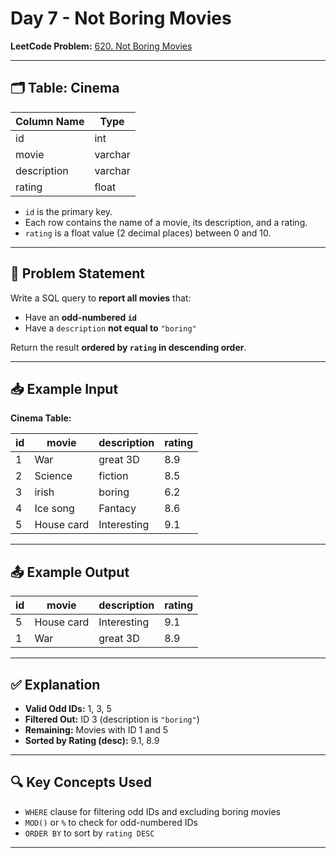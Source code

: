 # Day 7 - Not Boring Movies

**LeetCode Problem:** [620. Not Boring Movies](https://leetcode.com/problems/not-boring-movies/)

---

## 🗂️ Table: Cinema

| Column Name | Type    |
|-------------|---------|
| id          | int     |
| movie       | varchar |
| description | varchar |
| rating      | float   |

- `id` is the primary key.
- Each row contains the name of a movie, its description, and a rating.
- `rating` is a float value (2 decimal places) between 0 and 10.

---

## 🧾 Problem Statement

Write a SQL query to **report all movies** that:

- Have an **odd-numbered `id`**
- Have a `description` **not equal to** `"boring"`

Return the result **ordered by `rating` in descending order**.

---

## 📥 Example Input

**Cinema Table:**

| id | movie      | description | rating |
|----|------------|-------------|--------|
| 1  | War        | great 3D    | 8.9    |
| 2  | Science    | fiction     | 8.5    |
| 3  | irish      | boring      | 6.2    |
| 4  | Ice song   | Fantacy     | 8.6    |
| 5  | House card | Interesting | 9.1    |

---

## 📤 Example Output

| id | movie      | description | rating |
|----|------------|-------------|--------|
| 5  | House card | Interesting | 9.1    |
| 1  | War        | great 3D    | 8.9    |

---

## ✅ Explanation

- **Valid Odd IDs:** 1, 3, 5
- **Filtered Out:** ID 3 (description is `"boring"`)
- **Remaining:** Movies with ID 1 and 5
- **Sorted by Rating (desc):** 9.1, 8.9

---

## 🔍 Key Concepts Used

- `WHERE` clause for filtering odd IDs and excluding boring movies
- `MOD()` or `%` to check for odd-numbered IDs
- `ORDER BY` to sort by `rating DESC`

---

